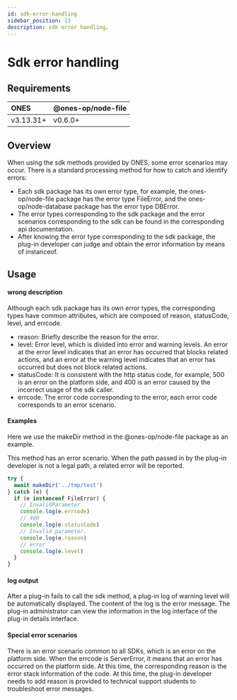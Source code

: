 ```yaml
---
id: sdk-error-handling
sidebar_position: 13
description: sdk error handling。
---
```


# Sdk error handling

## Requirements

| **ONES**  | @ones-op/node-file |
| :-------- | :----------------- |
| v3.13.31+ | v0.6.0+            |

## Overview

When using the sdk methods provided by ONES, some error scenarios may occur. There is a standard processing method for how to catch and identify errors:

- Each sdk package has its own error type, for example, the ones-op/node-file package has the error type FileError, and the ones-op/node-database package has the error type DBError.
- The error types corresponding to the sdk package and the error scenarios corresponding to the sdk can be found in the corresponding api documentation.
- After knowing the error type corresponding to the sdk package, the plug-in developer can judge and obtain the error information by means of instanceof.

## Usage

#### wrong description

Although each sdk package has its own error types, the corresponding types have common attributes, which are composed of reason, statusCode, level, and errcode.

- reason: Briefly describe the reason for the error.
- level: Error level, which is divided into error and warning levels. An error at the error level indicates that an error has occurred that blocks related actions, and an error at the warning level indicates that an error has occurred but does not block related actions.
- statusCode: It is consistent with the http status code, for example, 500 is an error on the platform side, and 400 is an error caused by the incorrect usage of the sdk caller.
- errcode: The error code corresponding to the error, each error code corresponds to an error scenario.

#### Examples

Here we use the makeDir method in the @ones-op/node-file package as an example.

This method has an error scenario. When the path passed in by the plug-in developer is not a legal path, a related error will be reported.

```typescript
try {
  await makeDir('../tmp/test')
} catch (e) {
  if (e instanceof FileError) {
    // InvalidParameter
    console.log(e.errcode)
    // 400
    console.log(e.statusCode)
    // Invalid parameter.
    console.log(e.reason)
    // error
    console.log(e.level)
  }
}
```

#### log output

After a plug-in fails to call the sdk method, a plug-in log of warning level will be automatically displayed. The content of the log is the error message. The plug-in administrator can view the information in the log interface of the plug-in details interface.

#### Special error scenarios

There is an error scenario common to all SDKs, which is an error on the platform side. When the errcode is ServerError, it means that an error has occurred on the platform side. At this time, the corresponding reason is the error stack information of the code. At this time, the plug-in developer needs to add reason is provided to technical support students to troubleshoot error messages.
